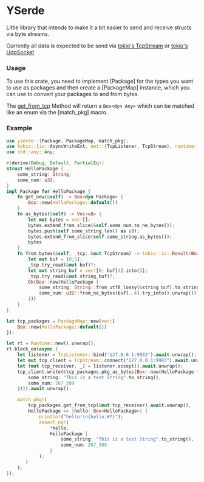 # YSerde
Little library that intends to make it a bit easier to send and
receive structs via byte streams.

Currently all data is expected to be send via [tokio's TcpStream](tokio::net::TcpStream)
or [tokio's UdpSocket](tokio::net::UdpSocket)

### Usage
To use this crate, you need to implement [Package] for the types you want to use
as packages and then create a [PackageMap] instance, which you can use to
convert your packages to and from bytes.

The [get_from_tcp](PackageMap::get_from_tcp) Method will return a `Box<dyn Any>`
which can be matched like an enum via the [match_pkg] macro.

### Example
```rust
use yserde::{Package, PackageMap, match_pkg};
use tokio::{io::AsyncWriteExt, net::{TcpListener, TcpStream}, runtime::Runtime};
use std::any::Any;

#[derive(Debug, Default, PartialEq)]
struct HelloPackage {
    some_string: String,
    some_num: u32,
}
impl Package for HelloPackage {
    fn get_new(&self) -> Box<dyn Package> {
        Box::new(HelloPackage::default())
    }
    fn as_bytes(&self) -> Vec<u8> {
        let mut bytes = vec![];
        bytes.extend_from_slice(&self.some_num.to_ne_bytes());
        bytes.push(self.some_string.len() as u8);
        bytes.extend_from_slice(self.some_string.as_bytes());
        bytes
    }
    fn from_bytes(&self, _tcp: &mut TcpStream) -> tokio::io::Result<Box<dyn Any>> {
        let mut buf = [0;5];
        _tcp.try_read(&mut buf)?;
        let mut string_buf = vec![0; buf[4].into()];
        _tcp.try_read(&mut string_buf)?;
        Ok(Box::new(HelloPackage {
            some_string: String::from_utf8_lossy(&string_buf).to_string(),
            some_num: u32::from_ne_bytes(buf[..4].try_into().unwrap())
        }))
    }
}

let tcp_packages = PackageMap::new(vec![
    Box::new(HelloPackage::default())
]);

let rt = Runtime::new().unwrap();
rt.block_on(async {
    let listener = TcpListener::bind("127.0.0.1:9983").await.unwrap();
    let mut tcp_client = TcpStream::connect("127.0.0.1:9983").await.unwrap();
    let (mut tcp_receiver, _) = listener.accept().await.unwrap();
    tcp_client.write(&tcp_packages.pkg_as_bytes(Box::new(HelloPackage {
        some_string: "This is a test String".to_string(),
        some_num: 267_509
    }))).await.unwrap();

    match_pkg!(
        tcp_packages.get_from_tcp(&mut tcp_receiver).await.unwrap(),
        HelloPackage => |hello: Box<HelloPackage>| {
            println!("hello!\n{hello:#?}");
            assert_eq!(
                *hello,
                HelloPackage {
                    some_string: "This is a test String".to_string(),
                    some_num: 267_509
                }
            );
       }
    );
});
```
